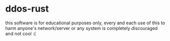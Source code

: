 # ddos-rust
this software is for educational purposes only, every and each use of this to harm anyone's network/server or any system is completely discouraged and not cool :(